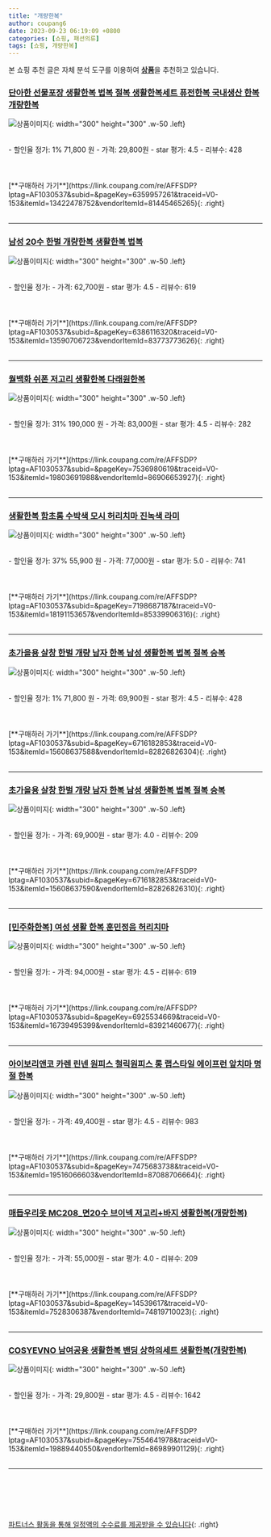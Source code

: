 ```yaml
---
title: "개량한복"
author: coupang6
date: 2023-09-23 06:19:09 +0800
categories: [쇼핑, 패션의류]
tags: [쇼핑, 개량한복]
---
```


본 쇼핑 추천 글은 자체 분석 도구를 이용하여 [**상품**](https://link.coupang.com/a/bao1ui)을 추천하고 있습니다.

### [단아한 선물포장 생활한복 법복 절복 생활한복세트 퓨전한복 국내생산 한복 개량한복](https://link.coupang.com/re/AFFSDP?lptag=AF1030537&subid=&pageKey=6359957261&traceid=V0-153&itemId=13422478752&vendorItemId=81445465265)

![상품이미지](https://thumbnail8.coupangcdn.com/thumbnails/remote/230x230ex/image/vendor_inventory/e6d7/c6cce180f5127753877f6d8ec2c67cf7afc649a0122ad161dd07d740064d.jpg){: width="300" height="300" .w-50 .left}


<br>
- 할인율 정가: 1%  71,800   원
- 가격: 29,800원
- star 평가: 4.5
- 리뷰수: 428
<br>
<br>
<br>
<br>
[**구매하러 가기**](https://link.coupang.com/re/AFFSDP?lptag=AF1030537&subid=&pageKey=6359957261&traceid=V0-153&itemId=13422478752&vendorItemId=81445465265){: .right}
<br>
<br>

---

### [남성 20수 한벌 개량한복 생활한복 법복](https://link.coupang.com/re/AFFSDP?lptag=AF1030537&subid=&pageKey=6386116320&traceid=V0-153&itemId=13590706723&vendorItemId=83773773626)

![상품이미지](https://thumbnail10.coupangcdn.com/thumbnails/remote/230x230ex/image/vendor_inventory/718d/0532eee95e2dba96d8986b2908519e1c33c636eebcb538524f8dae6ac6a4.jpg){: width="300" height="300" .w-50 .left}


<br>
- 할인율 정가: 
- 가격: 62,700원
- star 평가: 4.5
- 리뷰수: 619
<br>
<br>
<br>
<br>
[**구매하러 가기**](https://link.coupang.com/re/AFFSDP?lptag=AF1030537&subid=&pageKey=6386116320&traceid=V0-153&itemId=13590706723&vendorItemId=83773773626){: .right}
<br>
<br>

---

### [월백화 쉬폰 저고리 생활한복 다래원한복](https://link.coupang.com/re/AFFSDP?lptag=AF1030537&subid=&pageKey=7536980619&traceid=V0-153&itemId=19803691988&vendorItemId=86906653927)

![상품이미지](https://thumbnail9.coupangcdn.com/thumbnails/remote/230x230ex/image/vendor_inventory/0f23/40a34a97511f52e700a1188895d298d3aa0fe1291a3dce256104974d9b5c.jpg){: width="300" height="300" .w-50 .left}


<br>
- 할인율 정가: 31%  190,000   원
- 가격: 83,000원
- star 평가: 4.5
- 리뷰수: 282
<br>
<br>
<br>
<br>
[**구매하러 가기**](https://link.coupang.com/re/AFFSDP?lptag=AF1030537&subid=&pageKey=7536980619&traceid=V0-153&itemId=19803691988&vendorItemId=86906653927){: .right}
<br>
<br>

---

### [생활한복 함초롬 수박색 모시 허리치마 진녹색 라미](https://link.coupang.com/re/AFFSDP?lptag=AF1030537&subid=&pageKey=7198687187&traceid=V0-153&itemId=18191153657&vendorItemId=85339906316)

![상품이미지](https://thumbnail9.coupangcdn.com/thumbnails/remote/230x230ex/image/vendor_inventory/a399/7a97508626536f8acda40be45bb42fca8ae287d73af059375288f767bf3a.jpg){: width="300" height="300" .w-50 .left}


<br>
- 할인율 정가: 37%  55,900   원
- 가격: 77,000원
- star 평가: 5.0
- 리뷰수: 741
<br>
<br>
<br>
<br>
[**구매하러 가기**](https://link.coupang.com/re/AFFSDP?lptag=AF1030537&subid=&pageKey=7198687187&traceid=V0-153&itemId=18191153657&vendorItemId=85339906316){: .right}
<br>
<br>

---

### [초가을용 살창 한벌 개량 남자 한복 남성 생활한복 법복 절복 승복](https://link.coupang.com/re/AFFSDP?lptag=AF1030537&subid=&pageKey=6716182853&traceid=V0-153&itemId=15608637588&vendorItemId=82826826304)

![상품이미지](https://thumbnail6.coupangcdn.com/thumbnails/remote/230x230ex/image/vendor_inventory/c1ef/c7d4edaa7f37476f9311b1cb77da13b0d2656ffccc52cdb3cea0594484f6.JPG){: width="300" height="300" .w-50 .left}


<br>
- 할인율 정가: 1%  71,800   원
- 가격: 69,900원
- star 평가: 4.5
- 리뷰수: 428
<br>
<br>
<br>
<br>
[**구매하러 가기**](https://link.coupang.com/re/AFFSDP?lptag=AF1030537&subid=&pageKey=6716182853&traceid=V0-153&itemId=15608637588&vendorItemId=82826826304){: .right}
<br>
<br>

---

### [초가을용 살창 한벌 개량 남자 한복 남성 생활한복 법복 절복 승복](https://link.coupang.com/re/AFFSDP?lptag=AF1030537&subid=&pageKey=6716182853&traceid=V0-153&itemId=15608637590&vendorItemId=82826826310)

![상품이미지](https://thumbnail6.coupangcdn.com/thumbnails/remote/230x230ex/image/vendor_inventory/6765/65737aa6ae0cbff5a00c6113bbe1603f32615ad5515baff288bf2fb60da9.JPG){: width="300" height="300" .w-50 .left}


<br>
- 할인율 정가: 
- 가격: 69,900원
- star 평가: 4.0
- 리뷰수: 209
<br>
<br>
<br>
<br>
[**구매하러 가기**](https://link.coupang.com/re/AFFSDP?lptag=AF1030537&subid=&pageKey=6716182853&traceid=V0-153&itemId=15608637590&vendorItemId=82826826310){: .right}
<br>
<br>

---

### [[민주화한복] 여성 생활 한복 훈민정음 허리치마](https://link.coupang.com/re/AFFSDP?lptag=AF1030537&subid=&pageKey=6925534669&traceid=V0-153&itemId=16739495399&vendorItemId=83921460677)

![상품이미지](https://thumbnail9.coupangcdn.com/thumbnails/remote/230x230ex/image/vendor_inventory/ac31/fd935a37585b6fa49c8f21db837c5a9e24564042373e1587f3664fb321b2.png){: width="300" height="300" .w-50 .left}


<br>
- 할인율 정가: 
- 가격: 94,000원
- star 평가: 4.5
- 리뷰수: 619
<br>
<br>
<br>
<br>
[**구매하러 가기**](https://link.coupang.com/re/AFFSDP?lptag=AF1030537&subid=&pageKey=6925534669&traceid=V0-153&itemId=16739495399&vendorItemId=83921460677){: .right}
<br>
<br>

---

### [아이보리앤코 카렌 린넨 원피스 철릭원피스 롱 랩스타일 에이프런 앞치마 명절 한복](https://link.coupang.com/re/AFFSDP?lptag=AF1030537&subid=&pageKey=7475683738&traceid=V0-153&itemId=19516066603&vendorItemId=87088706664)

![상품이미지](https://thumbnail9.coupangcdn.com/thumbnails/remote/230x230ex/image/vendor_inventory/c687/ede3c1769a2d6447dda4b5a3641724535ba707b8150777c9a4459c45a8b2.jpg){: width="300" height="300" .w-50 .left}


<br>
- 할인율 정가: 
- 가격: 49,400원
- star 평가: 4.5
- 리뷰수: 983
<br>
<br>
<br>
<br>
[**구매하러 가기**](https://link.coupang.com/re/AFFSDP?lptag=AF1030537&subid=&pageKey=7475683738&traceid=V0-153&itemId=19516066603&vendorItemId=87088706664){: .right}
<br>
<br>

---

### [매듭우리옷 MC208_면20수 브이넥 저고리+바지 생활한복(개량한복)](https://link.coupang.com/re/AFFSDP?lptag=AF1030537&subid=&pageKey=14539617&traceid=V0-153&itemId=7528306387&vendorItemId=74819710023)

![상품이미지](https://thumbnail9.coupangcdn.com/thumbnails/remote/230x230ex/image/vendor_inventory/9f50/19f1ea2752526dc984fe27e2f922355a9d35b6dc94e6ece77b3b07f621e2.jpg){: width="300" height="300" .w-50 .left}


<br>
- 할인율 정가: 
- 가격: 55,000원
- star 평가: 4.0
- 리뷰수: 209
<br>
<br>
<br>
<br>
[**구매하러 가기**](https://link.coupang.com/re/AFFSDP?lptag=AF1030537&subid=&pageKey=14539617&traceid=V0-153&itemId=7528306387&vendorItemId=74819710023){: .right}
<br>
<br>

---

### [COSYEVNO 남여공용 생활한복 밴딩 상하의세트 생활한복(개량한복)](https://link.coupang.com/re/AFFSDP?lptag=AF1030537&subid=&pageKey=7554641978&traceid=V0-153&itemId=19889440550&vendorItemId=86989901129)

![상품이미지](https://thumbnail7.coupangcdn.com/thumbnails/remote/230x230ex/image/vendor_inventory/e517/b5cc6c08005db75065856111399e3095b545fb28c822e9cb06e3db5577ad.jpg){: width="300" height="300" .w-50 .left}


<br>
- 할인율 정가: 
- 가격: 29,800원
- star 평가: 4.5
- 리뷰수: 1642
<br>
<br>
<br>
<br>
[**구매하러 가기**](https://link.coupang.com/re/AFFSDP?lptag=AF1030537&subid=&pageKey=7554641978&traceid=V0-153&itemId=19889440550&vendorItemId=86989901129){: .right}
<br>
<br>

---
<br><br><br><br><br> [파트너스 활동을 통해 일정액의 수수료를 제공받을 수 있습니다](https://link.coupang.com/a/bao1ui){: .right}